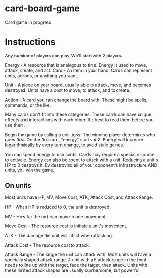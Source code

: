 # card-board-game
Card game in progress

# Instructions

Any number of players can play. We'll start with 2 players.

Energy - A resource that is analogous to time. Energy is used to move, attack, create, and act.
Card - An item in your hand. Cards can represent units, actions, or anything you want.

Unit - A piece on your board, usually able to attack, move, and becomes destroyed. Units have a cost to move, to attack, and to create.

Action - A card you can change the board with. These might be spells, commands, or the like.

Many cards don't fit into these categories. These cards can have unique effects and interactions with each other. It's best to read them before you use them.


Begin the game by calling a coin toss. The winning player determines who goes first.
On the first turn, "energy" starts at 2. Energy will increase logarithmically by every turn change, to avoid stale games.

You can spend energy to use cards. Cards may require a special resource to activate.
Energy can also be spent to attack with a unit. Reducing a unit's HP to 0 destroys it.
By destroying all of your opponent's infrastructure AND units, you win the game.

## On units

Most units have HP, MV, Move Cost, ATK, Attack Cost, and Attack Range.

HP - When HP is reduced to 0, the unit is destroyed.

MV - How far the unit can move in one movement.

Move Cost - The resource cost to initiate a unit's movement.

ATK - The damage the unit will inflict when attacking.

Attack Cost - The resource cost to attack.

Attack Range - The range the unit can attack with. Most units will have a specially shaped attack range. A unit with a 5 attack range in the front needs to line up with the target, face the target, then attack. Units with these limited attack shapes are usually cumbersome, but powerful.
